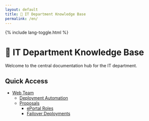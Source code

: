 ```yaml
---
layout: default
title: 🧠 IT Department Knowledge Base
permalink: /en/
---
```


<link rel="stylesheet" href="{{ '/assets/css/custom.css' | relative_url }}">
{% include lang-toggle.html %}

# 🧠 IT Department Knowledge Base

Welcome to the central documentation hub for the IT department.

## Quick Access

- [Web Team](./web/)
  - [Deployment Automation](./web/deployment-automation/)
  - [Proposals](./web/proposals/)
    - [ePortal Roles](./web/proposals/ePortal-roles/)
    - [Failover Deployments](./web/proposals/failover-deployments/)
